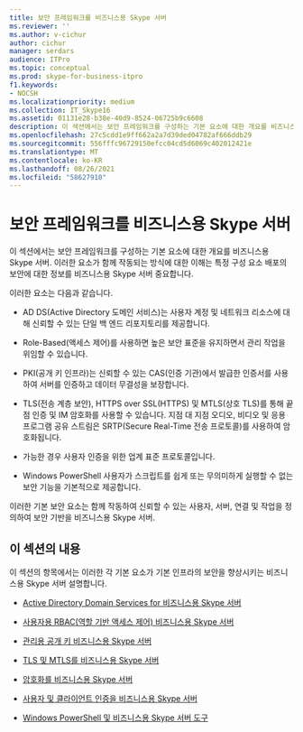 ```yaml
---
title: 보안 프레임워크를 비즈니스용 Skype 서버
ms.reviewer: ''
ms.author: v-cichur
author: cichur
manager: serdars
audience: ITPro
ms.topic: conceptual
ms.prod: skype-for-business-itpro
f1.keywords:
- NOCSH
ms.localizationpriority: medium
ms.collection: IT_Skype16
ms.assetid: 01131e28-b38e-40d9-8524-06725b9c6608
description: 이 섹션에서는 보안 프레임워크를 구성하는 기본 요소에 대한 개요를 비즈니스용 Skype 서버. 이러한 요소가 함께 작동되는 방식에 대한 이해는 특정 구성 요소 배포의 보안에 대한 정보를 비즈니스용 Skype 서버 중요합니다.
ms.openlocfilehash: 27c5cdd1e9ff662a2a7d39ded04782af666ddb29
ms.sourcegitcommit: 556fffc96729150efcc04cd5d6069c402012421e
ms.translationtype: MT
ms.contentlocale: ko-KR
ms.lasthandoff: 08/26/2021
ms.locfileid: "58627910"
---
```

# <a name="security-framework-for-skype-for-business-server"></a>보안 프레임워크를 비즈니스용 Skype 서버
 
이 섹션에서는 보안 프레임워크를 구성하는 기본 요소에 대한 개요를 비즈니스용 Skype 서버. 이러한 요소가 함께 작동되는 방식에 대한 이해는 특정 구성 요소 배포의 보안에 대한 정보를 비즈니스용 Skype 서버 중요합니다.
  
이러한 요소는 다음과 같습니다.
  
- AD DS(Active Directory 도메인 서비스)는 사용자 계정 및 네트워크 리소스에 대해 신뢰할 수 있는 단일 백 엔드 리포지토리를 제공합니다.
    
- Role-Based(액세스 제어)를 사용하면 높은 보안 표준을 유지하면서 관리 작업을 위임할 수 있습니다.
    
- PKI(공개 키 인프라)는 신뢰할 수 있는 CAS(인증 기관)에서 발급한 인증서를 사용하여 서버를 인증하고 데이터 무결성을 보장합니다.
    
- TLS(전송 계층 보안), HTTPS over SSL(HTTPS) 및 MTLS(상호 TLS)를 통해 끝점 인증 및 IM 암호화를 사용할 수 있습니다. 지점 대 지점 오디오, 비디오 및 응용 프로그램 공유 스트림은 SRTP(Secure Real-Time 전송 프로토콜)를 사용하여 암호화됩니다.
    
- 가능한 경우 사용자 인증을 위한 업계 표준 프로토콜입니다.
    
- Windows PowerShell 사용자가 스크립트를 쉽게 또는 무의미하게 실행할 수 없는 보안 기능을 기본적으로 제공합니다.
    
이러한 기본 보안 요소는 함께 작동하여 신뢰할 수 있는 사용자, 서버, 연결 및 작업을 정의하여 보안 기반을 비즈니스용 Skype 서버.
  
## <a name="in-this-section"></a>이 섹션의 내용

이 섹션의 항목에서는 이러한 각 기본 요소가 기본 인프라의 보안을 향상시키는 비즈니스용 Skype 서버 설명합니다.
  
- [Active Directory Domain Services for 비즈니스용 Skype 서버](active-directory-domain-services.md)
    
- [사용자용 RBAC(역할 기반 액세스 제어) 비즈니스용 Skype 서버](role-based-access-control-rbac.md)
    
- [관리용 공개 키 비즈니스용 Skype 서버](public-key-infrastructure-for-skype.md)
    
- [TLS 및 MTLS를 비즈니스용 Skype 서버](tls-and-mtls.md)
    
- [암호화를 비즈니스용 Skype 서버](encryption.md)
    
- [사용자 및 클라이언트 인증을 비즈니스용 Skype 서버](user-and-client-authentication.md)
    
- [Windows PowerShell 및 비즈니스용 Skype 서버 도구](management-tools.md)
    

